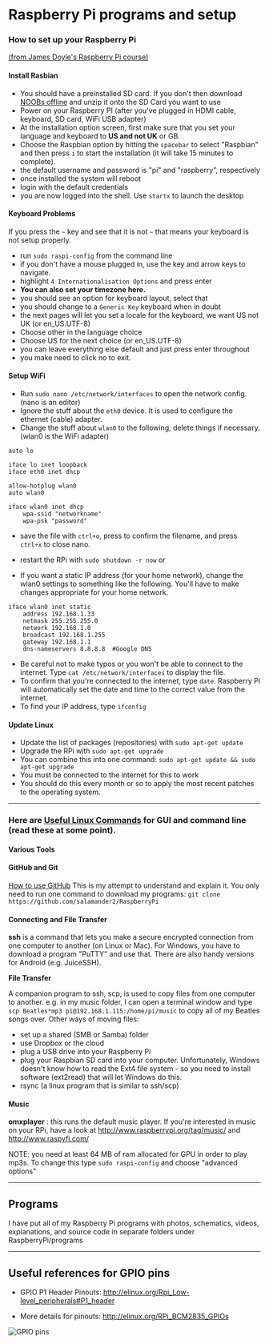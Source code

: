 Raspberry Pi programs and setup
===============================

### How to set up your Raspberry Pi
[(from James Doyle's Raspberry Pi course)](https://github.com/james2doyle/raspberry-pi-course)


#### Install Rasbian

* You should have a preinstalled SD card. If you don't then download [NOOBs offline](http://www.raspberrypi.org/downloads/) and unzip it onto the SD Card you want to use
* Power on your Raspberry PI (after you've plugged in HDMI cable, keyboard, SD card, WiFi USB adapter)
* At the installation option screen, first make sure that you set your language and keyboard to **US and not UK** or GB.
* Choose the Raspbian option by hitting the `spacebar` to select "Raspbian" and then press `i` to start the installation (it will take 15 minutes to complete).
* the default username and password is  "pi" and "raspberry", respectively
* once installed the system will reboot
* login with the default credentials
* you are now logged into the shell. Use `startx` to launch the desktop


#### Keyboard Problems

If you press the `~` key and see that it is not `~` that means your keyboard is not setup properly.

* run `sudo raspi-config` from the command line
* if you don't have a mouse plugged in, use the <TAB> key and arrow keys to navigate.
* highlight `4 Internationalisation Options` and press enter
* **You can also set your timezone here.**
* you should see an option for keyboard layout, select that
* you should change to a `Generic Key` keyboard when in doubt
* the next pages will let you set a locale for the keyboard, we want US not UK  (or en_US.UTF-8)
* Choose other in the language choice
* Choose US for the next choice (or en_US.UTF-8)
* you can leave everything else default and just press enter throughout
* you make need to click no <Finish> to exit.


#### Setup WiFi

* Run `sudo nano /etc/network/interfaces` to open the network config. (nano is an editor)
* Ignore the stuff about the `eth0` device. It is used to configure the ethernet (cable) adapter.
* Change the stuff about `wlan0` to the following, delete things if necessary. (wlan0 is the WiFi adapter)

```
auto lo

iface lo inet loopback
iface eth0 inet dhcp

allow-hotplug wlan0
auto wlan0

iface wlan0 inet dhcp
    wpa-ssid "networkname"
    wpa-psk "password"
```

* save the file with `ctrl+o`, press <Enter> to confirm the filename, and press `ctrl+x` to close nano.
* restart the RPi with `sudo shutdown -r now` or <CTRL><ALT><DEL>

* If you want a static IP address (for your home network), change the wlan0 settings to something like the following. You'll have to make changes appropriate for your home network.
```
iface wlan0 inet static
    address 192.168.1.33
    netmask 255.255.255.0
    network 192.168.1.0
    broadcast 192.168.1.255
    gateway 192.168.1.1
    dns-nameservers 8.8.8.8  #Google DNS
```

* Be careful not to make typos or you won't be able to connect to the internet. Type `cat /etc/network/interfaces` to display the file.
* To confirm that you're connected to the internet, type `date`. Raspberry Pi will automatically set the date and time to the correct value from the internet. 
* To find your IP address, type `ifconfig`

#### Update Linux

* Update the list of packages (repositories) with `sudo apt-get update`
* Upgrade the RPi with `sudo apt-get upgrade`
* You can combine this into one command: `sudo apt-get update && sudo apt-get upgrade`
* You must be connected to the internet for this to work
* You should do this every month or so to apply the most recent patches to the operating system.

-----------

###  Here are [Useful Linux Commands](https://github.com/salamander2/RaspberryPi/blob/master/Linux_Commands.md) for GUI and command line (read these at some point).


#### Various Tools

#### GitHub and Git
[How to use GitHub](https://github.com/salamander2/RaspberryPi/blob/master/Git_setup_notes.md)  This is my attempt to understand and explain it.  You only need to run one command to download my programs:
`git clone https://github.com/salamander2/RaspberryPi`

#### Connecting and File Transfer
**ssh** is a command that lets you make a secure encrypted connection from one computer to another (on Linux or Mac). For Windows, you have to download a program "PuTTY" and use that. There are also handy versions for Android (e.g. JuiceSSH).

**File Transfer**

A companion program to ssh, scp, is used to copy files from one computer to another.  e.g. in my music folder, I can open a terminal window and type `scp Beatles*mp3 pi@192.168.1.115:/home/pi/music` to copy all of my Beatles songs over. 
Other ways of moving files: 
* set up a shared (SMB or Samba) folder
* use Dropbox or the cloud
* plug a USB drive into your Raspberry Pi
* plug your Raspbian SD card into your computer. Unfortunately, Windows doesn't know how to read the Ext4 file system - so you need to install software (ext2read) that will let Windows do this.
* rsync (a linux program that is similar to ssh/scp)

#### Music

**omxplayer** : this runs the default music player. If you're interested in music on your RPi, have a look at http://www.raspberrypi.org/tag/music/ and http://www.raspyfi.com/

NOTE: you need at least 64 MB of ram allocated for GPU in order to play mp3s. To change this type `sudo raspi-config` and choose "advanced options"

--------

## Programs

I have put all of my Raspberry Pi programs with photos, schematics, videos, explanations, and source code in separate folders under RaspberryPi/programs

------------

## Useful references for GPIO pins
 
 * GPIO P1 Header Pinouts: http://elinux.org/Rpi_Low-level_peripherals#P1_header
 
 * More details for pinouts: http://elinux.org/RPi_BCM2835_GPIOs

![GPIO pins](http://elinux.org/images/2/2a/GPIOs.png)
 
